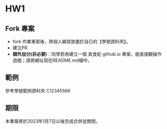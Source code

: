 # HW1
## Fork 專案
- fork 作業專案後，將個人網頁放置於自已的【學號資料夾】。
- 建立PR
- **額外加分(非必要)**：同學若再建立一個 貪食蛇 github.io 專案，能直接觀操作遊戲；請將網址寫在README.md檔中。

## 範例
參考學號範例資料夾 C12345566

## 期限
本專案將於2023年1月7日以後完成合併並關閉。



